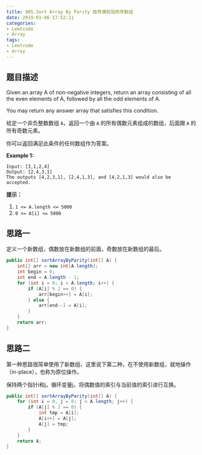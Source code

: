 ```yaml
---
title: 905.Sort Array By Parity 按奇偶校验排序数组
date: 2019-01-06 17:52:11
categories: 
- Leetcode
- Array
tags: 
- Leetcode
- Array
---
```


## 题目描述

Given an array A of non-negative integers, return an array consisting of all the even elements of A, followed by all the odd elements of A.

You may return any answer array that satisfies this condition.

给定一个非负整数数组 `A`，返回一个由 `A` 的所有偶数元素组成的数组，后面跟 `A` 的所有奇数元素。

你可以返回满足此条件的任何数组作为答案。

 

**Example 1:**

```
Input: [3,1,2,4]
Output: [2,4,3,1]
The outputs [4,2,3,1], [2,4,1,3], and [4,2,1,3] would also be accepted.
```

**提示：**

1. `1 <= A.length <= 5000`
2. `0 <= A[i] <= 5000`



## 思路一

定义一个新数组，偶数放在新数组的前面，奇数放在新数组的最后。

```java
public int[] sortArrayByParity(int[] A) {
    int[] arr = new int[A.length];
    int begin = 0;
    int end = A.length - 1;
    for (int i = 0; i < A.length; i++) {
        if (A[i] % 2 == 0) {
            arr[begin++] = A[i];
        } else {
            arr[end--] = A[i];
        }
    }
    return arr;
}
```



## 思路二

第一种思路很简单使用了新数组，这里说下第二种，在不使用新数组，就地操作（in-place），也称为原位操作。

保持两个指针i和j，循环变量j，将偶数值的索引与当前值的索引进行互换。

```java
public int[] sortArrayByParity(int[] A) {
    for (int i = 0, j = 0; j < A.length; j++) {
        if (A[j] % 2 == 0) {
            int tmp = A[i];
            A[i++] = A[j];
            A[j] = tmp;
        }
    }
    return A;
}
```